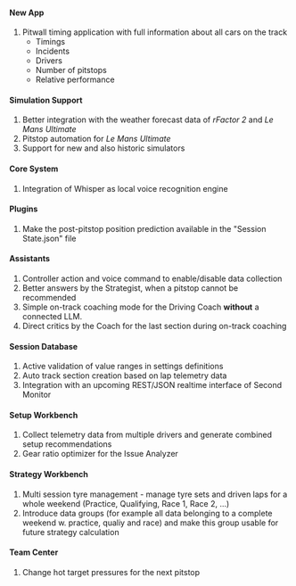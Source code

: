 #### New App
  1. Pitwall timing application with full information about all cars on the track
     - Timings
	 - Incidents
	 - Drivers
	 - Number of pitstops
	 - Relative performance

#### Simulation Support
  1. Better integration with the weather forecast data of *rFactor 2* and *Le Mans Ultimate*
  2. Pitstop automation for *Le Mans Ultimate*
  3. Support for new and also historic simulators

#### Core System
  1. Integration of Whisper as local voice recognition engine

#### Plugins
  1. Make the post-pitstop position prediction available in the "Session State.json" file

#### Assistants
  1. Controller action and voice command to enable/disable data collection
  2. Better answers by the Strategist, when a pitstop cannot be recommended
  3. Simple on-track coaching mode for the Driving Coach **without** a connected LLM.
  4. Direct critics by the Coach for the last section during on-track coaching

#### Session Database
  1. Active validation of value ranges in settings definitions
  2. Auto track section creation based on lap telemetry data
  3. Integration with an upcoming REST/JSON realtime interface of Second Monitor

#### Setup Workbench
  1. Collect telemetry data from multiple drivers and generate combined setup recommendations
  2. Gear ratio optimizer for the Issue Analyzer

#### Strategy Workbench
  1. Multi session tyre management - manage tyre sets and driven laps for a whole weekend (Practice, Qualifying, Race 1, Race 2, ...)
  2. Introduce data groups (for example all data belonging to a complete weekend w. practice, qualiy and race) and make this group usable for future strategy calculation

#### Team Center
  1. Change hot target pressures for the next pitstop